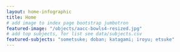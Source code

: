 ```yaml
---
layout: home-infographic
title: Home
# add image to index page bootstrap jumbotron
featured-image: "/objects/aacc-bowls4-resized.jpg"
# add top subjects, for list see data/subjects.csv
featured-subjects: "sometsuke; doban; katagami; iroyu; etsuke"
---
```


